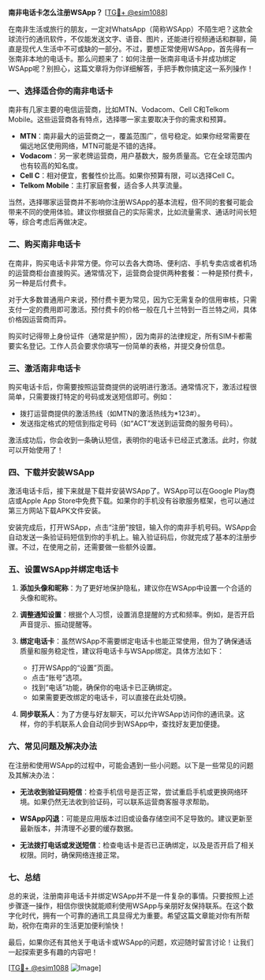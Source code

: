 **南非电话卡怎么注册WSApp？** [[TG💪+ @esim1088](https://t.me/s/esim1088)]

在南非生活或旅行的朋友，一定对WhatsApp（简称WSApp）不陌生吧？这款全球流行的通讯软件，不仅能发送文字、语音、图片，还能进行视频通话和群聊，简直是现代人生活中不可或缺的一部分。不过，要想正常使用WSApp，首先得有一张南非本地的电话卡。那么问题来了：如何注册一张南非电话卡并成功绑定WSApp呢？别担心，这篇文章将为你详细解答，手把手教你搞定这一系列操作！

### 一、选择适合你的南非电话卡

南非有几家主要的电信运营商，比如MTN、Vodacom、Cell C和Telkom Mobile。这些运营商各有特点，选择哪一家主要取决于你的需求和预算。

- **MTN**：南非最大的运营商之一，覆盖范围广，信号稳定。如果你经常需要在偏远地区使用网络，MTN可能是不错的选择。
- **Vodacom**：另一家老牌运营商，用户基数大，服务质量高。它在全球范围内也有较高的知名度。
- **Cell C**：相对便宜，套餐性价比高。如果你预算有限，可以选择Cell C。
- **Telkom Mobile**：主打家庭套餐，适合多人共享流量。

当然，选择哪家运营商并不影响你注册WSApp的基本流程，但不同的套餐可能会带来不同的使用体验。建议你根据自己的实际需求，比如流量需求、通话时间长短等，综合考虑后再做决定。

### 二、购买南非电话卡

在南非，购买电话卡非常方便。你可以去各大商场、便利店、手机专卖店或者机场的运营商柜台直接购买。通常情况下，运营商会提供两种套餐：一种是预付费卡，另一种是后付费卡。

对于大多数普通用户来说，预付费卡更为常见，因为它无需复杂的信用审核，只需支付一定的费用即可激活。预付费卡的价格一般在几十兰特到一百兰特之间，具体价格因运营商而异。

购买时记得带上身份证件（通常是护照），因为南非的法律规定，所有SIM卡都需要实名登记。工作人员会要求你填写一份简单的表格，并提交身份信息。

### 三、激活南非电话卡

购买电话卡后，你需要按照运营商提供的说明进行激活。通常情况下，激活过程很简单，只需要拨打特定的号码或发送短信即可。例如：

- 拨打运营商提供的激活热线（如MTN的激活热线为*123#）。
- 发送指定格式的短信到指定号码（如“ACT”发送到运营商的服务号码）。

激活成功后，你会收到一条确认短信，表明你的电话卡已经正式激活。此时，你就可以开始使用了！

### 四、下载并安装WSApp

激活电话卡后，接下来就是下载并安装WSApp了。WSApp可以在Google Play商店或Apple App Store中免费下载。如果你的手机没有谷歌服务框架，也可以通过第三方网站下载APK文件安装。

安装完成后，打开WSApp，点击“注册”按钮，输入你的南非手机号码。WSApp会自动发送一条验证码短信到你的手机上。输入验证码后，你就完成了基本的注册步骤。不过，在使用之前，还需要做一些额外设置。

### 五、设置WSApp并绑定电话卡

1. **添加头像和昵称**：为了更好地保护隐私，建议你在WSApp中设置一个合适的头像和昵称。
   
2. **调整通知设置**：根据个人习惯，设置消息提醒的方式和频率。例如，是否开启声音提示、振动提醒等。

3. **绑定电话卡**：虽然WSApp不需要绑定电话卡也能正常使用，但为了确保通话质量和服务稳定性，建议将电话卡与WSApp绑定。具体方法如下：
   - 打开WSApp的“设置”页面。
   - 点击“账号”选项。
   - 找到“电话”功能，确保你的电话卡已正确绑定。
   - 如果需要更改绑定的电话卡，可以直接在此处切换。

4. **同步联系人**：为了方便与好友聊天，可以允许WSApp访问你的通讯录。这样，你的手机联系人会自动同步到WSApp中，查找好友更加便捷。

### 六、常见问题及解决办法

在注册和使用WSApp的过程中，可能会遇到一些小问题。以下是一些常见的问题及其解决办法：

- **无法收到验证码短信**：检查手机信号是否正常，尝试重启手机或更换网络环境。如果仍然无法收到验证码，可以联系运营商客服寻求帮助。
  
- **WSApp闪退**：可能是应用版本过旧或设备存储空间不足导致的。建议更新至最新版本，并清理不必要的缓存数据。

- **无法拨打电话或发送短信**：检查电话卡是否已正确绑定，以及是否开启了相关权限。同时，确保网络连接正常。

### 七、总结

总的来说，注册南非电话卡并绑定WSApp并不是一件复杂的事情。只要按照上述步骤逐一操作，相信你很快就能顺利使用WSApp与亲朋好友保持联系。在这个数字化时代，拥有一个可靠的通讯工具显得尤为重要。希望这篇文章能对你有所帮助，祝你在南非的生活更加便利愉快！

最后，如果你还有其他关于电话卡或WSApp的问题，欢迎随时留言讨论！让我们一起探索更多有趣的内容吧！

[[TG💪+ @esim1088](https://t.me/s/esim1088) ![Image](https://i.postimg.cc/4NQfJmqS/Snipaste-2025-05-13-00-14-12.png)]